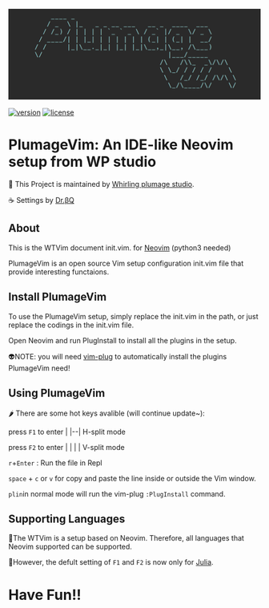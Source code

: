 [![plumagevim](https://github.com/doctorbetaq/PlumageVim/blob/main/pictures/plumagevim.png)](https://github.com/doctorbetaq/PlumageVim)

[![version](https://img.shields.io/badge/version-v0.0.1-9ee0e0)](https://github.com/doctorbetaq/PlumageVim/releases/tag/v0.0.1)
[![license](https://img.shields.io/github/license/doctorbetaq/PlumageVim?color=9ee0e0)](https://github.com/doctorbetaq/PlumageVim/blob/main/LICENSE)
# PlumageVim: An IDE-like Neovim setup from WP studio
🎵 This Project is maintained by [Whirling plumage studio](https://www.facebook.com/WhirlingPlumage/?ref=pages_you_manage).

☕ Settings by [Dr.βQ](https://twitter.com/Dr_betaQ)


## About
This is the WTVim document init.vim. for [Neovim](https://github.com/neovim/neovim) (python3 needed)

PlumageVim is an open source Vim setup configuration init.vim file that provide interesting functaions.


## Install PlumageVim
To use the PlumageVim setup, simply replace the init.vim in the path, or just replace the codings in the init.vim file. 

Open Neovim and run PlugInstall to install all the plugins in the setup.

👽NOTE:  you will need [vim-plug](https://github.com/junegunn/vim-plug) to automatically install the plugins PlumageVim need!


##  Using PlumageVim
🌶️ There are some hot keys avalible (will continue update~):

press `F1` to enter | |--|  H-split mode
  
press `F2` to enter | | | | V-split mode

 `r`+`Enter` : Run the file in Repl
 
 `space` + `c` or `v` for copy and paste the line inside or outside the Vim window.
 
 `plin`in normal mode will run the vim-plug `:PlugInstall` command.
 
 
## Supporting Languages

🧠The WTVim is a setup based on Neovim. Therefore, all languages that Neovim supported can be supported.

👑However, the defult setting of `F1` and `F2` is now only for [Julia](https://github.com/JuliaLang/julia).


# Have Fun!!

